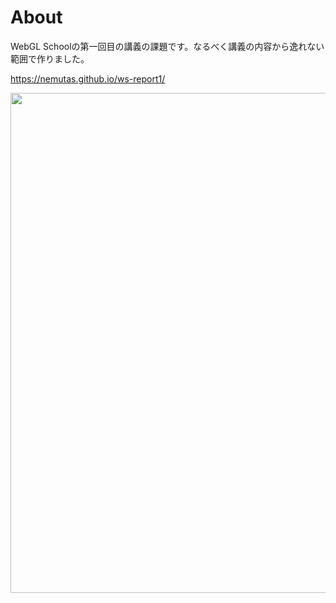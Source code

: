 # About

WebGL Schoolの第一回目の講義の課題です。なるべく講義の内容から逸れない範囲で作りました。

https://nemutas.github.io/ws-report1/

<img src='https://github.com/nemutas/ws-report1/assets/46724121/2bf530e4-b0b6-43be-bb8f-e81e3139be69' width='800' />
